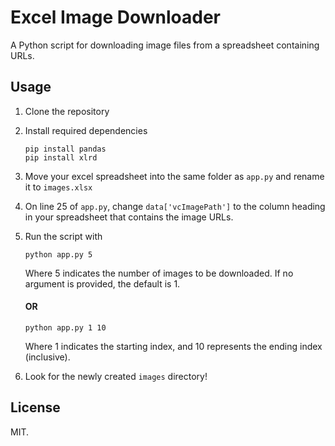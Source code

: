 # Excel Image Downloader

A Python script for downloading image files from a spreadsheet containing URLs.

## Usage

1. Clone the repository
2. Install required dependencies
    ```
    pip install pandas
    pip install xlrd
    ```
3. Move your excel spreadsheet into the same folder as `app.py` and rename it to `images.xlsx`
4. On line 25 of `app.py`, change `data['vcImagePath']` to the column heading in your spreadsheet that contains the image URLs.
5. Run the script with
    ```
    python app.py 5
    ```
    
    Where 5 indicates the number of images to be downloaded. If no argument is provided, the default is 1.

    #### OR

    ``` 
    python app.py 1 10
    ```
    Where 1 indicates the starting index, and 10 represents the ending index (inclusive).

6. Look for the newly created `images` directory!

## License

MIT.